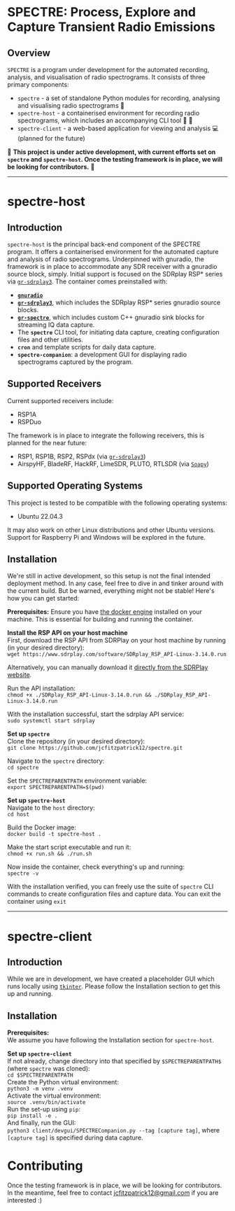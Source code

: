 # SPECTRE: Process, Explore and Capture Transient Radio Emissions

## Overview
`SPECTRE` is a program under development for the automated recording, analysis, and visualisation of radio spectrograms. It consists of three primary components: 
- `spectre` - a set of standalone Python modules for recording, analysing and visualising radio spectrograms 🐍
- `spectre-host` - a containerised environment for recording radio spectrograms, which includes an accompanying CLI tool 📡 🐳
- `spectre-client` - a web-based application for viewing and analysis 💻 (planned for the future)
  
📢 **This project is under active development, with current efforts set on `spectre` and `spectre-host`. Once the testing framework is in place, we will be looking for contributors.**  📢 

---

# spectre-host

## Introduction
`spectre-host` is the principal back-end component of the SPECTRE program. It offers a containerised environment for the automated capture and analysis of radio spectrograms. Underpinned with gnuradio, the framework is in place to accommodate any SDR receiver with a gnuradio source block, simply. Initial support is focused on the SDRplay RSP* series via [`gr-sdrplay3`](https://github.com/fventuri/gr-sdrplay3). The container comes preinstalled with:

- **[`gnuradio`](https://github.com/gnuradio/gnuradio)**
- **[`gr-sdrplay3`](https://github.com/fventuri/gr-sdrplay3)**, which includes the SDRplay RSP* series gnuradio source blocks.
- **[`gr-spectre`](https://github.com/jcfitzpatrick12/gr-spectre)**, which includes custom C++ gnuradio sink blocks for streaming IQ data capture.
- The **`spectre`** CLI tool, for initiating data capture, creating configuration files and other utilities.
- **`cron`** and template scripts for daily data capture.
- **`spectre-companion`**: a development GUI for displaying radio spectrograms captured by the program.

## Supported Receivers

Current supported receivers include:
- RSP1A
- RSPDuo

The framework is in place to integrate the following receivers, this is planned for the near future:
- RSP1, RSP1B, RSP2, RSPdx (via [`gr-sdrplay3`](https://github.com/fventuri/gr-sdrplay3))
- AirspyHF, BladeRF, HackRF, LimeSDR, PLUTO, RTLSDR (via [`Soapy`](https://wiki.gnuradio.org/index.php/Soapy))

## Supported Operating Systems
This project is tested to be compatible with the following operating systems:

- Ubuntu 22.04.3

It may also work on other Linux distributions and other Ubuntu versions. Support for Raspberry Pi and Windows will be explored in the future.

## Installation
We're still in active development, so this setup is not the final intended deployment method. In any case, feel free to dive in and tinker around with the current build. But be warned, everything might not be stable! Here's how you can get started:

**Prerequisites:**
Ensure you have [the docker engine](https://docs.docker.com/engine/install/ubuntu/) installed on your machine. This is essential for building and running the container.


**Install the RSP API on your host machine**  
First, download the RSP API from SDRPlay on your host machine by running (in your desired directory):  
```wget https://www.sdrplay.com/software/SDRplay_RSP_API-Linux-3.14.0.run```  
  
Alternatively, you can manually download it [directly from the SDRPlay website](https://www.sdrplay.com/api/).  
  
Run the API installation:  
```chmod +x ./SDRplay_RSP_API-Linux-3.14.0.run && ./SDRplay_RSP_API-Linux-3.14.0.run```  
  
With the installation successful, start the sdrplay API service:  
```sudo systemctl start sdrplay```

**Set up ```spectre```**  
Clone the repository (in your desired directory):  
```git clone https://github.com/jcfitzpatrick12/spectre.git```

Navigate to the ```spectre``` directory:   
```cd spectre```

Set the ```SPECTREPARENTPATH``` environment variable:  
```export SPECTREPARENTPATH=$(pwd)```  

**Set up ```spectre-host```**  
Navigate to the ```host``` directory:   
```cd host```

Build the Docker image:  
```docker build -t spectre-host .```

Make the start script executable and run it:  
```chmod +x run.sh && ./run.sh```  

Now inside the container, check everything's up and running:  
```spectre -v ```

With the installation verified, you can freely use the suite of `spectre` CLI commands to create configuration files and capture data. You can exit the container using ```exit```


---

# spectre-client

## Introduction
While we are in development, we have created a placeholder GUI which runs locally using [```tkinter```](https://docs.python.org/3/library/tkinter.html). Please follow the Installation section to get this up and running.

## Installation

**Prerequisites:**  
We assume you have following the Installation section for ```spectre-host```.

**Set up ```spectre-client```**  
If not already, change directory into that specified by ```$SPECTREPARENTPATH$``` (where ```spectre``` was cloned):  
```cd $SPECTREPARENTPATH```  
Create the Python virtual environment:  
```python3 -m venv .venv```  
Activate the virtual environment:  
```source .venv/bin/activate```  
Run the set-up using ```pip```:  
```pip install -e .```  
And finally, run the GUI:  
```python3 client/devgui/SPECTRECompanion.py --tag [capture tag]```, where ```[capture tag]``` is specified during data capture.


# Contributing
Once the testing framework is in place, we will be looking for contributors. In the meantime, feel free to contact jcfitzpatrick12@gmail.com if you are interested :)




